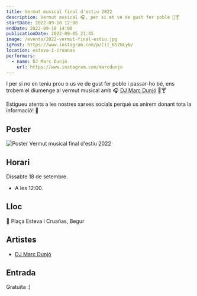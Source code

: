 ```yaml
---
title: Vermut musical final d'estiu 2022
description: Vermut musical 🎧, per si et ve de gust fer poble 🍻🍸
startDate: 2022-09-18 12:00
endDate: 2022-09-18 14:00
publicationDate: 2022-09-05 21:45
image: /events/2022-vermut-final-estiu.jpg
igPost: https://www.instagram.com/p/CiI_6SZNLyb/
location: esteva-i-cruanas
performers:
  - name: DJ Marc Dunjó
    url: https://www.instagram.com/marcdunjo
---
```


I per si no en teniu prou o us ve de gust fer poble i passar-ho bé, ens trobem el diumenge al vermut musical amb 🎧 [DJ Marc Dunjó](https://www.instagram.com/marcdunjo) 🍻🍸

Estigueu atents a les nostres xarxes socials perquè us anirem donant tota la informació! 🤗

## Poster

![Poster Vermut musical final d'estiu 2022](/events/2022-vermut-final-estiu.jpg)

## Horari

Dissabte 18 de setembre.

- A les 12:00.

## Lloc

📍 Plaça Esteva i Cruañas, Begur

## Artistes

- [DJ Marc Dunjó](https://www.instagram.com/marcdunjo)

## Entrada

Gratuïta :)
